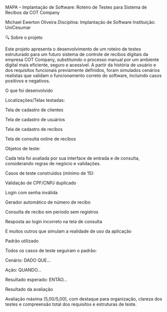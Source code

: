 MAPA – Implantação de Software: Roteiro de Testes para Sistema de Recibos da COT Company

Michael Ewerton Oliveira Disciplina: Implantação de Software Instituição: UniCesumar

🔍 Sobre o projeto

Este projeto apresenta o desenvolvimento de um roteiro de testes estruturado para um futuro sistema de controle de recibos digitais da empresa COT Company, substituindo o processo manual por um ambiente digital mais eficiente, seguro e acessível. A partir da história de usuário e dos requisitos funcionais previamente definidos, foram simulados cenários realistas que validam o funcionamento correto do software, incluindo casos positivos e negativos.

O que foi desenvolvido

Localizações/Telas testadas:

Tela de cadastro de clientes

Tela de cadastro de usuários

Tela de cadastro de recibos

Tela de consulta online de recibos

Objetos de teste:

Cada tela foi avaliada por sua interface de entrada e de consulta, considerando regras de negócio e validações.

Casos de teste construídos (mínimo de 15):

Validação de CPF/CNPJ duplicado

Login com senha inválida

Gerador automático de número de recibo

Consulta de recibo em período sem registros

Resposta ao login incorreto na tela de consulta

E muitos outros que simulam a realidade de uso da aplicação

Padrão utilizado

Todos os casos de teste seguiram o padrão:

Cenário: DADO QUE...

Ação: QUANDO...

Resultado esperado: ENTÃO...

Resultado da avaliação

Avaliação máxima (5,00/5,00), com destaque para organização, clareza dos testes e compreensão total dos requisitos e estruturas de teste.
